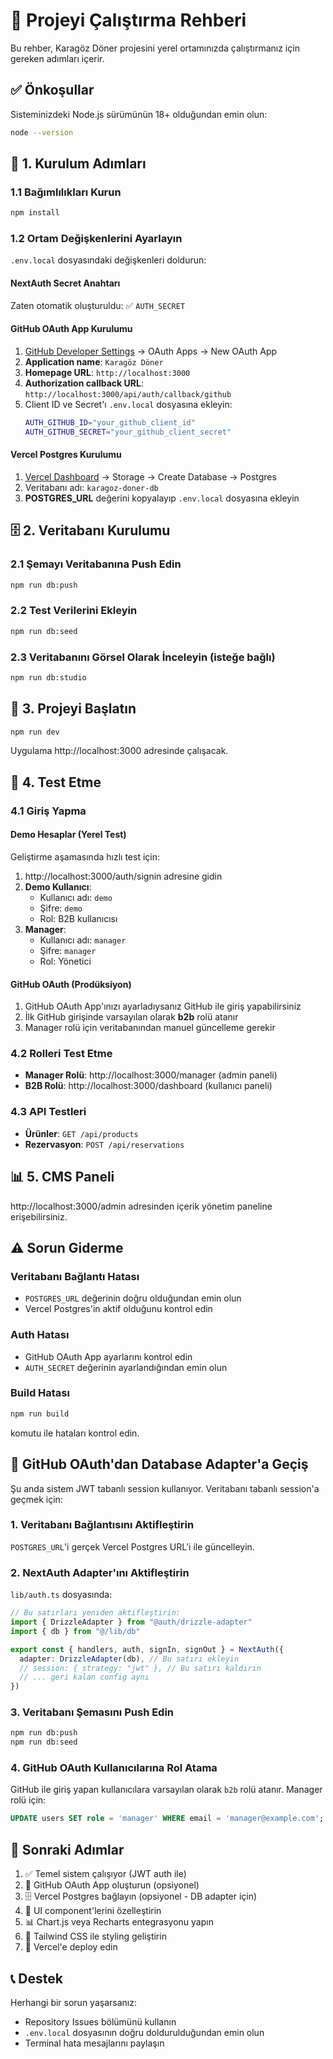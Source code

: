 # 🚀 Projeyi Çalıştırma Rehberi

Bu rehber, Karagöz Döner projesini yerel ortamınızda çalıştırmanız için gereken adımları içerir.

## ✅ Önkoşullar

Sisteminizdeki Node.js sürümünün 18+ olduğundan emin olun:
```bash
node --version
```

## 🔧 1. Kurulum Adımları

### 1.1 Bağımlılıkları Kurun
```bash
npm install
```

### 1.2 Ortam Değişkenlerini Ayarlayın

`.env.local` dosyasındaki değişkenleri doldurun:

#### NextAuth Secret Anahtarı
Zaten otomatik oluşturuldu: ✅ `AUTH_SECRET`

#### GitHub OAuth App Kurulumu
1. [GitHub Developer Settings](https://github.com/settings/developers) → OAuth Apps → New OAuth App
2. **Application name**: `Karagöz Döner`
3. **Homepage URL**: `http://localhost:3000`
4. **Authorization callback URL**: `http://localhost:3000/api/auth/callback/github`
5. Client ID ve Secret'ı `.env.local` dosyasına ekleyin:
   ```bash
   AUTH_GITHUB_ID="your_github_client_id"
   AUTH_GITHUB_SECRET="your_github_client_secret"
   ```

#### Vercel Postgres Kurulumu
1. [Vercel Dashboard](https://vercel.com/dashboard) → Storage → Create Database → Postgres
2. Veritabanı adı: `karagoz-doner-db`
3. **POSTGRES_URL** değerini kopyalayıp `.env.local` dosyasına ekleyin

## 🗄️ 2. Veritabanı Kurulumu

### 2.1 Şemayı Veritabanına Push Edin
```bash
npm run db:push
```

### 2.2 Test Verilerini Ekleyin
```bash
npm run db:seed
```

### 2.3 Veritabanını Görsel Olarak İnceleyin (isteğe bağlı)
```bash
npm run db:studio
```

## 🚀 3. Projeyi Başlatın

```bash
npm run dev
```

Uygulama http://localhost:3000 adresinde çalışacak.

## 🧪 4. Test Etme

### 4.1 Giriş Yapma

#### Demo Hesaplar (Yerel Test)
Geliştirme aşamasında hızlı test için:
1. http://localhost:3000/auth/signin adresine gidin
2. **Demo Kullanıcı**:
   - Kullanıcı adı: `demo`
   - Şifre: `demo`
   - Rol: B2B kullanıcısı
3. **Manager**:
   - Kullanıcı adı: `manager`
   - Şifre: `manager`
   - Rol: Yönetici

#### GitHub OAuth (Prodüksiyon)
1. GitHub OAuth App'ınızı ayarladıysanız GitHub ile giriş yapabilirsiniz
2. İlk GitHub girişinde varsayılan olarak **b2b** rolü atanır
3. Manager rolü için veritabanından manuel güncelleme gerekir

### 4.2 Rolleri Test Etme
- **Manager Rolü**: http://localhost:3000/manager (admin paneli)
- **B2B Rolü**: http://localhost:3000/dashboard (kullanıcı paneli)

### 4.3 API Testleri
- **Ürünler**: `GET /api/products`
- **Rezervasyon**: `POST /api/reservations`

## 📊 5. CMS Paneli

http://localhost:3000/admin adresinden içerik yönetim paneline erişebilirsiniz.

## ⚠️ Sorun Giderme

### Veritabanı Bağlantı Hatası
- `POSTGRES_URL` değerinin doğru olduğundan emin olun
- Vercel Postgres'in aktif olduğunu kontrol edin

### Auth Hatası
- GitHub OAuth App ayarlarını kontrol edin
- `AUTH_SECRET` değerinin ayarlandığından emin olun

### Build Hatası
```bash
npm run build
```
komutu ile hataları kontrol edin.

## 🔄 GitHub OAuth'dan Database Adapter'a Geçiş

Şu anda sistem JWT tabanlı session kullanıyor. Veritabanı tabanlı session'a geçmek için:

### 1. Veritabanı Bağlantısını Aktifleştirin
`POSTGRES_URL`'i gerçek Vercel Postgres URL'i ile güncelleyin.

### 2. NextAuth Adapter'ını Aktifleştirin
`lib/auth.ts` dosyasında:
```typescript
// Bu satırları yeniden aktifleştirin:
import { DrizzleAdapter } from "@auth/drizzle-adapter"
import { db } from "@/lib/db"

export const { handlers, auth, signIn, signOut } = NextAuth({
  adapter: DrizzleAdapter(db), // Bu satırı ekleyin
  // session: { strategy: "jwt" }, // Bu satırı kaldırın
  // ... geri kalan config aynı
})
```

### 3. Veritabanı Şemasını Push Edin
```bash
npm run db:push
npm run db:seed
```

### 4. GitHub OAuth Kullanıcılarına Rol Atama
GitHub ile giriş yapan kullanıcılara varsayılan olarak `b2b` rolü atanır. Manager rolü için:
```sql
UPDATE users SET role = 'manager' WHERE email = 'manager@example.com';
```

## 🎯 Sonraki Adımlar

1. ✅ Temel sistem çalışıyor (JWT auth ile)
2. 🔧 GitHub OAuth App oluşturun (opsiyonel)
3. 🗄️ Vercel Postgres bağlayın (opsiyonel - DB adapter için)
4. 🔄 UI component'lerini özelleştirin
5. 📊 Chart.js veya Recharts entegrasyonu yapın
6. 🎨 Tailwind CSS ile styling geliştirin
7. 🚀 Vercel'e deploy edin

## 📞 Destek

Herhangi bir sorun yaşarsanız:
- Repository Issues bölümünü kullanın
- `.env.local` dosyasının doğru doldurulduğundan emin olun
- Terminal hata mesajlarını paylaşın